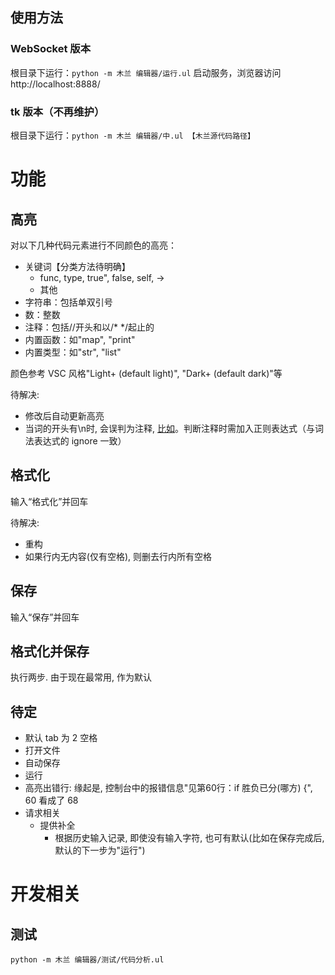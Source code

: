 ## 使用方法

### WebSocket 版本

根目录下运行：`python -m 木兰 编辑器/运行.ul` 启动服务，浏览器访问 http://localhost:8888/

### tk 版本（不再维护）

根目录下运行：`python -m 木兰 编辑器/中.ul 【木兰源代码路径】`

# 功能

## 高亮

对以下几种代码元素进行不同颜色的高亮：

- 关键词【分类方法待明确】
  - func, type, true", false, self, ->
  - 其他
- 字符串：包括单双引号
- 数：整数
- 注释：包括//开头和以/* */起止的
- 内置函数：如"map", "print"
- 内置类型：如"str", "list"

颜色参考 VSC 风格"Light+ (default light)", "Dark+ (default dark)"等

待解决:
- 修改后自动更新高亮
- 当词的开头有\n时, 会误判为注释, [比如](编辑器/示例/注释误判.ul)。判断注释时需加入正则表达式（与词法表达式的 ignore 一致）

## 格式化

输入“格式化”并回车

待解决:
- 重构
- 如果行内无内容(仅有空格), 则删去行内所有空格

## 保存

输入“保存”并回车

## 格式化并保存

执行两步. 由于现在最常用, 作为默认

## 待定

- 默认 tab 为 2 空格
- 打开文件
- 自动保存
- 运行
- 高亮出错行: 缘起是, 控制台中的报错信息"见第60行：if 胜负已分(哪方) {", 60 看成了 68
- 请求相关
  - 提供补全
    - 根据历史输入记录, 即使没有输入字符, 也可有默认(比如在保存完成后, 默认的下一步为"运行")

# 开发相关

## 测试
```
python -m 木兰 编辑器/测试/代码分析.ul
```
